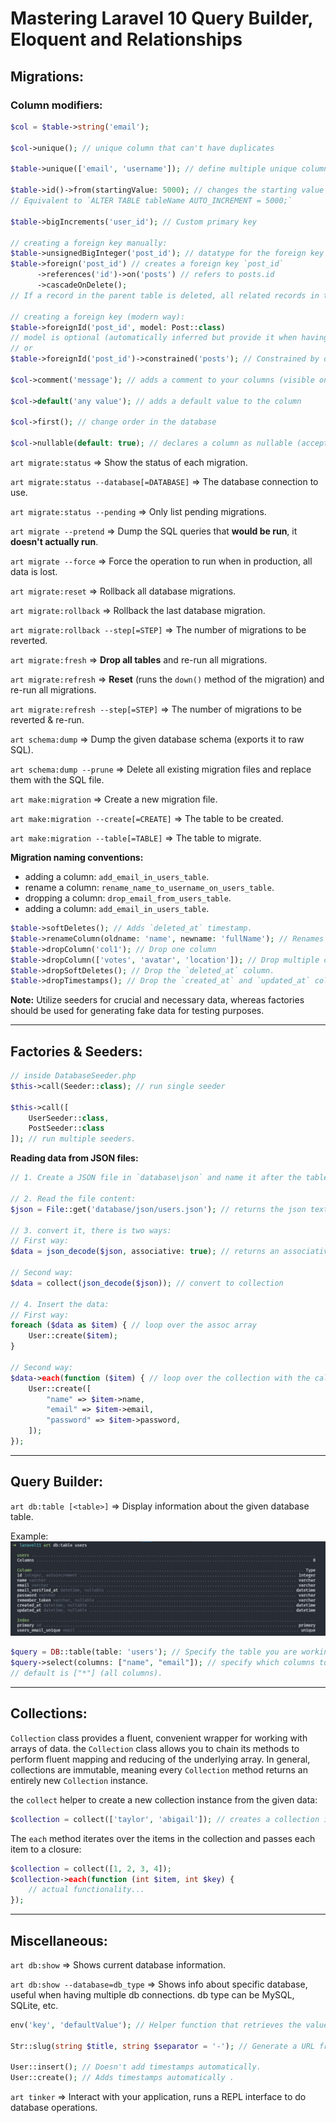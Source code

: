 # Mastering Laravel 10 Query Builder, Eloquent and Relationships

## Migrations:
### Column modifiers: 

```php
$col = $table->string('email');

$col->unique(); // unique column that can't have duplicates

$table->unique(['email', 'username']); // define multiple unique columns at once

$table->id()->from(startingValue: 5000); // changes the starting value of the autoincrement property. 
// Equivalent to `ALTER TABLE tableName AUTO_INCREMENT = 5000;` 

$table->bigIncrements('user_id'); // Custom primary key

// creating a foreign key manually:
$table->unsignedBigInteger('post_id'); // datatype for the foreign key
$table->foreign('post_id') // creates a foreign key `post_id`
      ->references('id')->on('posts') // refers to posts.id
      ->cascadeOnDelete(); 
// If a record in the parent table is deleted, all related records in the child table will also be automatically deleted.

// creating a foreign key (modern way):
$table->foreignId('post_id', model: Post::class) 
// model is optional (automatically inferred but provide it when having weird names).
// or
$table->foreignId('post_id')->constrained('posts'); // Constrained by default sets up an `ON DELETE CASCADE` constraint.

$col->comment('message'); // adds a comment to your columns (visible on the database view software)

$col->default('any value'); // adds a default value to the column

$col->first(); // change order in the database

$col->nullable(default: true); // declares a column as nullable (accept null values)
```

`art migrate:status` => Show the status of each migration.

`art migrate:status --database[=DATABASE]` => The database connection to use.

`art migrate:status --pending` => Only list pending migrations.

`art migrate --pretend` => Dump the SQL queries that **would be run**, it **doesn't actually run**.

`art migrate --force` => Force the operation to run when in production, all data is lost.

`art migrate:reset` => Rollback all database migrations.

`art migrate:rollback` => Rollback the last database migration.

`art migrate:rollback --step[=STEP]` => The number of migrations to be reverted.

`art migrate:fresh` => **Drop all tables** and re-run all migrations.

`art migrate:refresh` => **Reset** (runs the `down()` method of the migration) and re-run all migrations.

`art migrate:refresh --step[=STEP]` => The number of migrations to be reverted & re-run.

`art schema:dump` => Dump the given database schema (exports it to raw SQL).

`art schema:dump --prune` => Delete all existing migration files and replace them with the SQL file.

`art make:migration` => Create a new migration file.

`art make:migration --create[=CREATE]` => The table to be created.

`art make:migration --table[=TABLE]` => The table to migrate.

**Migration naming conventions:** 

- adding a column: `add_email_in_users_table`.
- rename a column: `rename_name_to_username_on_users_table`.
- dropping a column: `drop_email_from_users_table`.
- adding a column: `add_email_in_users_table`.

```php
$table->softDeletes(); // Adds `deleted_at` timestamp.
$table->renameColumn(oldname: 'name', newname: 'fullName'); // Renames columns
$table->dropColumn('col1'); // Drop one column
$table->dropColumn(['votes', 'avatar', 'location']); // Drop multiple columns by passing an array of column names.
$table->dropSoftDeletes(); // Drop the `deleted_at` column.
$table->dropTimestamps(); // Drop the `created_at` and `updated_at` columns.
```

**Note:** Utilize seeders for crucial and necessary data, whereas factories should be used for generating fake data for testing purposes.

---

## Factories & Seeders:

```php
// inside DatabaseSeeder.php
$this->call(Seeder::class); // run single seeder

$this->call([
	UserSeeder::class,
	PostSeeder::class
]); // run multiple seeders.
```

**Reading data from JSON files:**
```php
// 1. Create a JSON file in `database\json` and name it after the table name e.g. `users.json`.

// 2. Read the file content:
$json = File::get('database/json/users.json'); // returns the json text

// 3. convert it, there is two ways:
// First way: 
$data = json_decode($json, associative: true); // returns an associative array with the content of the file

// Second way: 
$data = collect(json_decode($json)); // convert to collection

// 4. Insert the data:
// First way: 
foreach ($data as $item) { // loop over the assoc array
	User::create($item);
}

// Second way: 
$data->each(function ($item) { // loop over the collection with the callback
    User::create([
        "name" => $item->name,
        "email" => $item->email,
        "password" => $item->password,
    ]);
});
```

---

## Query Builder:

`art db:table [<table>]` => Display information about the given database table.

Example:
![](code1.png)

```php
$query = DB::table(table: 'users'); // Specify the table you are working on
$query->select(columns: ["name", "email"]); // specify which columns to retrive
// default is ["*"] (all columns).
```

---

## Collections:

`Collection` class provides a fluent, convenient wrapper for working with arrays of data. the `Collection` class allows you to chain its methods to perform fluent mapping and reducing of the underlying array. In general, collections are immutable, meaning every `Collection` method returns an entirely new `Collection` instance.

the `collect` helper to create a new collection instance from the given data:
```php
$collection = collect(['taylor', 'abigail']); // creates a collection instance from the given value.
```

The `each` method iterates over the items in the collection and passes each item to a closure:
```php
$collection = collect([1, 2, 3, 4]); 
$collection->each(function (int $item, int $key) {
	// actual functionality...
});
```

---
## Miscellaneous:

`art db:show` => Shows current database information.

`art db:show --database=db_type` => Shows info about specific database, useful when having multiple db connections. db type can be MySQL, SQLite, etc.

```php
env('key', 'defaultValue'); // Helper function that retrieves the value of an environment variable or returns a default value.

Str::slug(string $title, string $separator = '-'); // Generate a URL friendly "slug" from a given string.

User::insert(); // Doesn't add timestamps automatically.
User::create(); // Adds timestamps automatically .
```

`art tinker` => Interact with your application, runs a REPL interface to do database operations.

